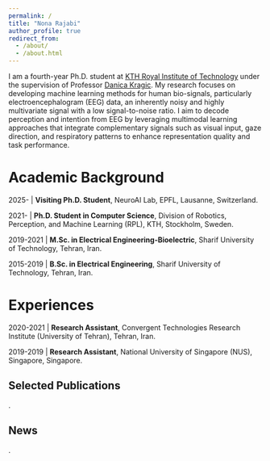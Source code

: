 ```yaml
---
permalink: /
title: "Nona Rajabi"
author_profile: true
redirect_from: 
  - /about/
  - /about.html
---
```


I am a fourth-year Ph.D. student at [KTH Royal Institute of Technology](https://www.kth.se/en) under the supervision of Professor [Danica Kragic](https://scholar.google.com/citations?user=ZlSVieAAAAAJ&hl=en). 
My research focuses on developing machine learning methods for human bio-signals, particularly electroencephalogram (EEG) data, an inherently noisy and highly multivariate signal with a low signal-to-noise ratio. I aim to decode perception and intention from EEG by leveraging multimodal learning approaches that integrate complementary signals such as visual input, gaze direction, and respiratory patterns to enhance representation quality and task performance.

Academic Background
======
2025- | **Visiting Ph.D. Student**, NeuroAI Lab, EPFL, Lausanne, Switzerland.

2021- | **Ph.D. Student in Computer Science**, Division of Robotics, Perception, and Machine Learning (RPL), KTH, Stockholm, Sweden.

2019-2021 | **M.Sc. in Electrical Engineering-Bioelectric**, Sharif University of Technology, Tehran, Iran.

2015-2019 | **B.Sc. in Electrical Engineering**, Sharif University of Technology, Tehran, Iran.

Experiences
======
2020-2021 | **Research Assistant**, Convergent Technologies Research Institute (University of Tehran), Tehran, Iran.

2019-2019 | **Research Assistant**, National University of Singapore (NUS), Singapore, Singapore.

Selected Publications
------
. 

News
------
.
